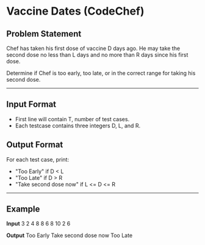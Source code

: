 # Vaccine Dates (CodeChef)

## Problem Statement
Chef has taken his first dose of vaccine D days ago. He may take the second dose no less than L days and no more than R days since his first dose.

Determine if Chef is too early, too late, or in the correct range for taking his second dose.

---

## Input Format
- First line will contain T, number of test cases.
- Each testcase contains three integers D, L, and R.

## Output Format
For each test case, print:
- "Too Early" if D < L
- "Too Late" if D > R
- "Take second dose now" if L <= D <= R

---

## Example
**Input**
3
2 4 8
8 6 8
10 2 6

**Output**
Too Early
Take second dose now
Too Late